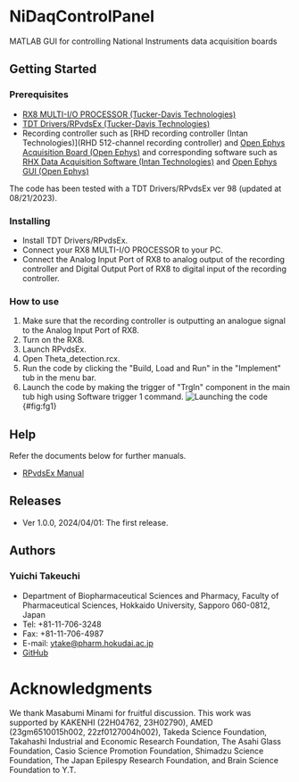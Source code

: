 # NiDaqControlPanel
MATLAB GUI for controlling National Instruments data acquisition boards

## Getting Started

### Prerequisites
- [RX8 MULTI-I/O PROCESSOR (Tucker-Davis Technologies)](http://www.ni.com/data-acquisition/)
- [TDT Drivers/RPvdsEx (Tucker-Davis Technologies)](https://www.tdt.com/support/downloads/)
- Recording controller such as [RHD recording controller (Intan Technologies)](RHD 512-channel recording controller) and [Open Ephys Acquisition Board (Open Ephys)](https://open-ephys.org/acq-board) and corresponding software such as [RHX Data Acquisition Software (Intan Technologies)](https://intantech.com/downloads.html?tabSelect=Software) and [Open Ephys GUI (Open Ephys)](https://open-ephys.org/gui)

The code has been tested with a TDT Drivers/RPvdsEx ver 98 (updated at 08/21/2023).

### Installing
* Install TDT Drivers/RPvdsEx.
* Connect your RX8 MULTI-I/O PROCESSOR to your PC.
* Connect the Analog Input Port of RX8 to analog output of the recording controller and Digital Output Port of RX8 to digital input of the recording controller.

### How to use
1. Make sure that the recording controller is outputting an analogue signal to the Analog Input Port of RX8.
2. Turn on the RX8.
3. Launch RPvdsEx.
4. Open Theta_detection.rcx.
5. Run the code by clicking the "Build, Load and Run" in the "Implement" tub in the menu bar.
6. Launch the code by making the trigger of "TrgIn" component in the main tub high using Software trigger 1 command.
![Launching the code](\tdt_launch_code.png){#fig:fg1}

## Help
Refer the documents below for further manuals.
- [RPvdsEx Manual](https://www.tdt.com/files/manuals/RPvdsEx_Manual.pdf)

## Releases
* Ver 1.0.0, 2024/04/01: The first release.

## Authors
### Yuichi Takeuchi
- Department of Biopharmaceutical Sciences and Pharmacy, Faculty of Pharmaceutical Sciences, Hokkaido University, Sapporo 060-0812, Japan
- Tel: +81-11-706-3248
- Fax: +81-11-706-4987
- E-mail: ytake@pharm.hokudai.ac.jp
- [GitHub](https://github.com/yuichi-takeuchi)

# Acknowledgments
We thank Masabumi Minami for fruitful discussion.
This work was supported by KAKENHI (22H04762, 23H02790), AMED (23gm6510015h002, 22zf0127004h002), Takeda Science Foundation, Takahashi Industrial and Economic Research Foundation, The Asahi Glass Foundation, Casio Science Promotion Foundation, Shimadzu Science Foundation, The Japan Epilespy Research Foundation, and Brain Science Foundation to Y.T.
